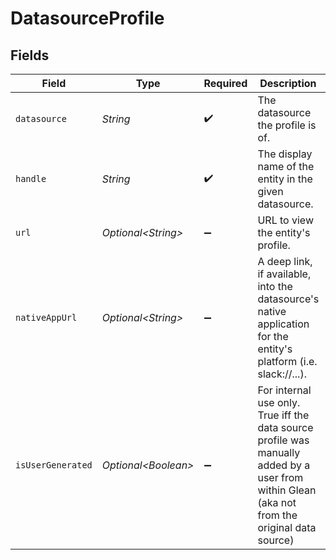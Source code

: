 # DatasourceProfile


## Fields

| Field                                                                                                                                          | Type                                                                                                                                           | Required                                                                                                                                       | Description                                                                                                                                    | Example                                                                                                                                        |
| ---------------------------------------------------------------------------------------------------------------------------------------------- | ---------------------------------------------------------------------------------------------------------------------------------------------- | ---------------------------------------------------------------------------------------------------------------------------------------------- | ---------------------------------------------------------------------------------------------------------------------------------------------- | ---------------------------------------------------------------------------------------------------------------------------------------------- |
| `datasource`                                                                                                                                   | *String*                                                                                                                                       | :heavy_check_mark:                                                                                                                             | The datasource the profile is of.                                                                                                              | github                                                                                                                                         |
| `handle`                                                                                                                                       | *String*                                                                                                                                       | :heavy_check_mark:                                                                                                                             | The display name of the entity in the given datasource.                                                                                        |                                                                                                                                                |
| `url`                                                                                                                                          | *Optional\<String>*                                                                                                                            | :heavy_minus_sign:                                                                                                                             | URL to view the entity's profile.                                                                                                              |                                                                                                                                                |
| `nativeAppUrl`                                                                                                                                 | *Optional\<String>*                                                                                                                            | :heavy_minus_sign:                                                                                                                             | A deep link, if available, into the datasource's native application for the entity's platform (i.e. slack://...).                              |                                                                                                                                                |
| `isUserGenerated`                                                                                                                              | *Optional\<Boolean>*                                                                                                                           | :heavy_minus_sign:                                                                                                                             | For internal use only. True iff the data source profile was manually added by a user from within Glean (aka not from the original data source) |                                                                                                                                                |
